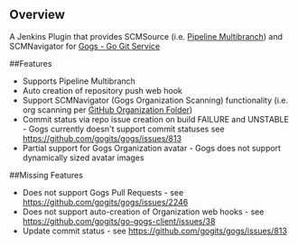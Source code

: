 ## Overview

A Jenkins Plugin that provides SCMSource (i.e. [Pipeline Multibranch](https://wiki.jenkins-ci.org/display/JENKINS/Pipeline+Multibranch+Plugin)) and SCMNavigator for [Gogs - Go Git Service](https://github.com/gogits/gogs)

##Features

- Supports Pipeline Multibranch
- Auto creation of repository push web hook
- Support SCMNavigator (Gogs Organization Scanning) functionality (i.e. org scanning per [GitHub Organization Folder](https://wiki.jenkins-ci.org/display/JENKINS/GitHub+Organization+Folder+Plugin))
- Commit status via repo issue creation on build FAILURE and UNSTABLE - Gogs currently doesn't support commit statuses see https://github.com/gogits/gogs/issues/813
- Partial support for Gogs Organization avatar - Gogs does not support dynamically sized avatar images

##Missing Features

- Does not support Gogs Pull Requests - see https://github.com/gogits/gogs/issues/2246
- Does not support auto-creation of Organization web hooks - see https://github.com/gogits/go-gogs-client/issues/38
- Update commit status - see https://github.com/gogits/gogs/issues/813
